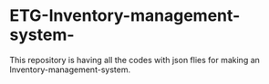 # ETG-Inventory-management-system-
This repository is having all the codes with json flies for making an Inventory-management-system.
